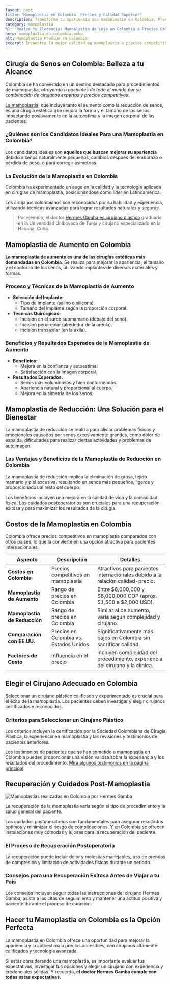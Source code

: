 ```yaml
---
layout: post
title: "Mamoplastia en Colombia: Precios y Calidad Superior"
description: Transforma tu apariencia con mamoplastia en Colombia. Precios accesibles y resultados sorprendentes. ¡Haz clic para más información!
category: mamoplastia
h1: "Realza tu Elegancia: Mamoplastia de Lujo en Colombia a Precios Competitivos"
hero: mamoplastia-en-colombia.webp
alt: Mamoplastia Premium en Colombia
excerpt: Encuentra la mejor calidad en mamoplastia a precios competitivos en Colombia. ¡Haz clic para explorar tus opciones y renueva tu confianza!
---
```

## Cirugía de Senos en Colombia: Belleza a tu Alcance

Colombia se ha convertido en un destino destacado para procedimientos de mamoplastia, *atrayendo a pacientes de todo el mundo por su combinación de cirujanos expertos y precios competitivos*.

[La mamoplastia]({{'mamoplastia'|relative_url}} "Mamoplastia"), que incluye tanto el aumento como la reducción de senos, es una cirugía estética que mejora la forma y el tamaño de los senos, impactando positivamente en la autoestima y la imagen corporal de las pacientes.

### ¿Quiénes son los Candidatos Ideales Para una Mamoplastia en Colombia?

Los candidatos ideales son **aquellos que buscan mejorar su apariencia** debido a senos naturalmente pequeños, cambios después del embarazo o pérdida de peso, o para corregir asimetrías.

### La Evolución de la Mamoplastia en Colombia

Colombia ha experimentado un auge en la calidad y la tecnología aplicada en cirugías de mamoplastia, posicionándose como líder en Latinoamérica.

Los cirujanos colombianos son reconocidos por su habilidad y experiencia, utilizando técnicas avanzadas para lograr resultados naturales y seguros.

>Por ejemplo, el doctor [Hermes Gamba es cirujano plástico]({{site.baseurl}}/) graduado en la Universidad Uniboyaca de Tunja y cirujano especializado en la Habana, Cuba

## Mamoplastia de Aumento en Colombia

**La mamoplastia de aumento es una de las cirugías estéticas más demandadas en Colombia**. Se realiza para mejorar la apariencia, el tamaño y el contorno de los senos, utilizando implantes de diversos materiales y formas.

### Proceso y Técnicas de la Mamoplastia de Aumento

- **Selección del Implante:**
  - Tipo de implante (salino o silicona).
  - Tamaño del implante según la proporción corporal.
- **Técnicas Quirúrgicas:**
  - Incisión en el surco submamario (debajo del seno).
  - Incisión periareolar (alrededor de la areola).
  - Incisión transaxilar (en la axila).

### Beneficios y Resultados Esperados de la Mamoplastia de Aumento

- **Beneficios:**
  - Mejora en la confianza y autoestima.
  - Satisfacción con la imagen corporal.
- **Resultados Esperados:**
  - Senos más voluminosos y bien contorneados.
  - Apariencia natural y proporcional al cuerpo.
  - Mejora en la simetría de los senos.

## Mamoplastia de Reducción: Una Solución para el Bienestar

La mamoplastia de reducción se realiza para aliviar problemas físicos y emocionales causados por senos excesivamente grandes, como dolor de espalda, dificultades para realizar ciertas actividades y problemas de autoimagen.

### Las Ventajas y Beneficios de la Mamoplastia de Reducción en Colombia

La mamoplastia de reducción implica la eliminación de grasa, tejido mamario y piel excesiva, resultando en senos más pequeños, ligeros y proporcionados al resto del cuerpo.

Los beneficios incluyen una mejora en la calidad de vida y la comodidad física. Los cuidados postoperatorios son cruciales para una recuperación exitosa y para maximizar los resultados de la cirugía.

## Costos de la Mamoplastia en Colombia

Colombia ofrece precios competitivos en mamoplastia comparados con otros países, lo que la convierte en una opción atractiva para pacientes internacionales.

| Aspecto | Descripción | Detalles |
|---------|-------------|----------|
| **Costos en Colombia** | Precios competitivos en mamoplastia | Atractivos para pacientes internacionales debido a la relación calidad-precio. |
| **Mamoplastia de Aumento** | Rango de precios en Colombia | Entre $6,000,000 y $8,000,000 COP (aprox. $1,500 a $2,000 USD). |
| **Mamoplastia de Reducción** | Rango de precios en Colombia | Similar al de aumento, varía según complejidad y cirujano. |
| **Comparación con EE.UU.** | Precios en Colombia vs. Estados Unidos | Significativamente más bajos en Colombia sin sacrificar calidad. |
| **Factores de Costo** | Influencia en el precio | Incluyen complejidad del procedimiento, experiencia del cirujano y la clínica. |

## Elegir el Cirujano Adecuado en Colombia

Seleccionar un cirujano plástico calificado y experimentado es crucial para el éxito de la mamoplastia. Los pacientes deben investigar y elegir cirujanos certificados y reconocidos.

### Criterios para Seleccionar un Cirujano Plástico

Los criterios incluyen la certificación por la Sociedad Colombiana de Cirugía Plástica, la experiencia en mamoplastia y las revisiones y testimonios de pacientes anteriores.

Los testimonios de pacientes que se han sometido a mamoplastia en Colombia pueden proporcionar una visión valiosa sobre la experiencia y los resultados del procedimiento. [Mira algunos testimonios en la página principal]({{site.baseurl}}/).

## Recuperación y Cuidados Post-Mamoplastia

![Mamoplastias realizadas en Colombia por Hermes Gamba]({{'img/mamoplastia-colombia.webp'|relative_url}})

La recuperación de la mamoplastia varía según el tipo de procedimiento y la salud general del paciente.

Los cuidados postoperatorios son fundamentales para asegurar resultados óptimos y minimizar el riesgo de complicaciones. Y en Colombia se ofrecen instalaciones muy cómodas y lujosas para la recuperación del paciente.

### El Proceso de Recuperación Postoperatoria

La recuperación puede incluir dolor y molestias manejables, uso de prendas de compresión y limitación de actividades físicas durante un período.

### Consejos para una Recuperación Exitosa Antes de Viajar a tu País

Los consejos incluyen seguir todas las instrucciones del cirujano Hermes Gamba, asistir a las citas de seguimiento y mantener una actitud positiva y paciente durante el proceso de curación.

## Hacer tu Mamoplastia en Colombia es la Opción Perfecta

La mamoplastia en Colombia ofrece una oportunidad para mejorar la apariencia y la autoestima a precios accesibles, con cirujanos altamente calificados y tecnología avanzada.

Si estás considerando una mamoplastia, es importante evaluar tus expectativas, investigar tus opciones y elegir un cirujano con experiencia y credenciales sólidas. Y recuerda, **el doctor Hermes Gamba cumple con todas estas expectativas**.
